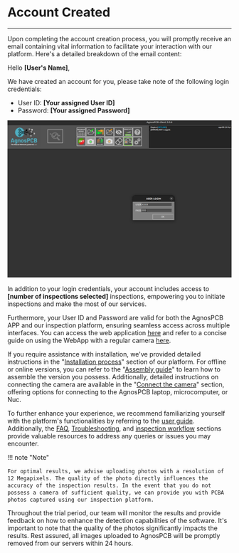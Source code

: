 # **Account Created**
___

Upon completing the account creation process, you will promptly receive an email containing vital information to facilitate your interaction with our platform. Here's a detailed breakdown of the email content:


Hello **[User's Name]**,

We have created an account for you, please take note of the following login credentials:

-  User ID: **[Your assigned User ID]**
- Password: **[Your assigned Password]**

![User Login screen](assets/log-in.png) 


In addition to your login credentials, your account includes access to **[number of inspections selected]** inspections, empowering you to initiate inspections and make the most of our services.

Furthermore, your User ID and Password are valid for both the AgnosPCB APP and our inspection platform, ensuring seamless access across multiple interfaces. You can access the web application [here](https://ai.agnospcb.com/) and refer to a concise guide on using the WebApp with a regular camera [here](https://agnospcb.com/how-to-use-it/).

If you require assistance with installation, we've provided detailed instructions in the "[Installation process](Installation_process.md "Installation process")" section of our platform. For offline or online versions, you can refer to the "[Assembly guide](Assembly_guide.md "Assembly guide")" to learn how to assemble the version you possess. Additionally, detailed instructions on connecting the camera are available in the "[Connect the camera](Connect-the-camera.md "Connect the camera")" section, offering options for connecting to the AgnosPCB laptop, microcomputer, or Nuc.

To further enhance your experience, we recommend familiarizing yourself with the platform's functionalities by referring to the [user guide](User_guide.md "User guide"). Additionally, the [FAQ](FAQ.md "FAQ"), [Troubleshooting](Troubleshooting.md "Troubleshooting"), and [inspection workflow](Inspection_workflow.md "Inspection workflow") sections provide valuable resources to address any queries or issues you may encounter.


!!! note "Note"

    For optimal results, we advise uploading photos with a resolution of 12 Megapixels. The quality of the photo directly influences the accuracy of the inspection results. In the event that you do not possess a camera of sufficient quality, we can provide you with PCBA photos captured using our inspection platform.

Throughout the trial period, our team will monitor the results and provide feedback on how to enhance the detection capabilities of the software. It's important to note that the quality of the photos significantly impacts the results. Rest assured, all images uploaded to AgnosPCB will be promptly removed from our servers within 24 hours.
